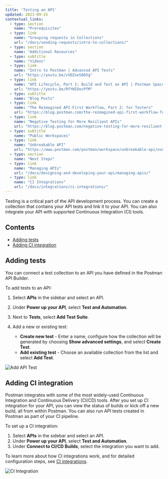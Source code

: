 ```yaml
---
title: 'Testing an API'
updated: 2021-09-15
contextual_links:
  - type: section
    name: "Prerequisites"
  - type: link
    name: "Grouping requests in Collections"
    url: "/docs/sending-requests/intro-to-collections/"
  - type: section
    name: "Additional Resources"
  - type: subtitle
    name: "Videos"
  - type: link
    name: "Intro to Postman | Advanced API Tests"
    url: "https://youtu.be/vVDZxeS865g"
  - type: link
    name: "API Lifecycle, Part 1: Build and Test an API | Postman Space Camp"
    url: "https://youtu.be/RfYWIOocPfM"
  - type: subtitle
    name: "Blog Posts"
  - type: link
    name: "The Reimagined API-First Workflow, Part 2: for Testers"
    url: "https://blog.postman.com/the-reimagined-api-first-workflow-for-testers/"
  - type: link
    name: "Negative Testing for More Resilient APIs"
    url: "https://blog.postman.com/negative-testing-for-more-resilient-apis/"
  - type: subtitle
    name: "Public Workspaces"
  - type: link
    name: "Unbreakable API"
    url: "https://www.postman.com/postman/workspace/unbreakable-api/overview"
  - type: section
    name: "Next Steps"
  - type: link
    name: "Managing APIs"
    url: "/docs/designing-and-developing-your-api/managing-apis/"
  - type: link
    name: "CI Integrations"
    url: "/docs/integrations/ci-integrations/"
---
```


Testing is a critical part of the API development process. You can create a collection that contains your API tests and link it to your API. You can also integrate your API with supported Continuous Integration (CI) tools.

## Contents

* [Adding tests](#adding-tests)
* [Adding CI integration](#adding-ci-integration)

## Adding tests

You can connect a test collection to an API you have defined in the Postman API Builder.

To add tests to an API:

1. Select **APIs** in the sidebar and select an API.
1. Under **Power up your API**, select **Test and Automation**.
1. Next to **Tests**, select **Add Test Suite**.
1. Add a new or existing test:

    * **Create new test** - Enter a name, configure how the collection will be generated by choosing **Show advanced settings**, and select **Create Test**.
    * **Add existing test** - Choose an available collection from the list and select **Add Test**.

<!-- TO DO: UPDATE SCREENSHOT -->

![Add API Test](https://assets.postman.com/postman-docs/add-test-v9.jpg)

## Adding CI integration

Postman integrates with some of the most widely-used Continuous Integration and Continuous Delivery (CI/CD) tools. After you set up CI integration for your API, you can view the status of builds or kick off a new build, all from within Postman. You can also run API tests created in Postman as part of your CI pipeline.

To set up a CI integration:

1. Select **APIs** in the sidebar and select an API.
1. Under **Power up your API**, select **Test and Automation**.
1. Under **Connect to CI/CD Builds**, select the integration you want to add.

To learn more about how CI integrations work, and for detailed configuration steps, see [CI integrations](/docs/integrations/ci-integrations/).

<!-- TO DO: UPDATE SCREENSHOT -->

![CI Integration](https://assets.postman.com/postman-docs/ci-add-integration-v9.jpg)
